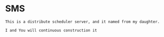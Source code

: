
# SMS

`This is a distribute scheduler server, and it named from my daughter.`

`I and You will continuous construction it`
